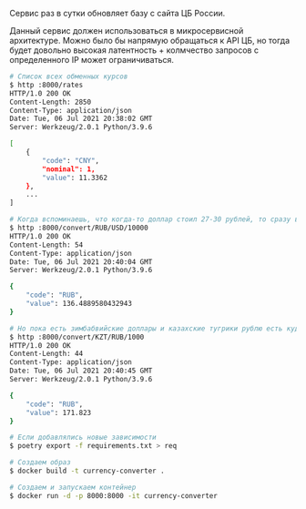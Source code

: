 Сервис раз в сутки обновляет базу с сайта ЦБ России.

Данный сервис должен использоваться в микросервисной архитектуре. Можно было бы напрямую обращаться к API ЦБ, но тогда будет довольно высокая латентность + колмчество запросов с определенного IP может ограничиваться.

```bash
# Список всех обменных курсов
$ http :8000/rates
HTTP/1.0 200 OK
Content-Length: 2850
Content-Type: application/json
Date: Tue, 06 Jul 2021 20:38:02 GMT
Server: Werkzeug/2.0.1 Python/3.9.6

[
    {
        "code": "CNY",
        "nominal": 1,
        "value": 11.3362
    },
    ...
]

# Когда вспоминаешь, что когда-то доллар стоил 27-30 рублей, то сразу вспоминаешь о тои как Россия «встала» с колен
$ http :8000/convert/RUB/USD/10000
HTTP/1.0 200 OK
Content-Length: 54
Content-Type: application/json
Date: Tue, 06 Jul 2021 20:40:04 GMT
Server: Werkzeug/2.0.1 Python/3.9.6

{
    "code": "RUB",
    "value": 136.4889580432943
}

# Но пока есть зимбабвийские доллары и казахские тугрики рублю есть куда падать
$ http :8000/convert/KZT/RUB/1000
HTTP/1.0 200 OK
Content-Length: 44
Content-Type: application/json
Date: Tue, 06 Jul 2021 20:40:45 GMT
Server: Werkzeug/2.0.1 Python/3.9.6

{
    "code": "RUB",
    "value": 171.823
}

# Если добавлялись новые зависимости
$ poetry export -f requirements.txt > req

# Создаем образ
$ docker build -t currency-converter .

# Создаем и запускаем контейнер
$ docker run -d -p 8000:8000 -it currency-converter
```
